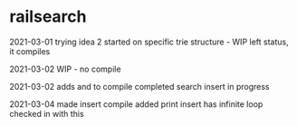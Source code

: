 # railsearch

2021-03-01
trying idea 2
started on specific trie structure - WIP
left status, it compiles

2021-03-02
WIP - no compile

2021-03-02
adds and to compile
completed search
insert in progress

2021-03-04
made insert compile
added print
insert has infinite loop
checked in with this

